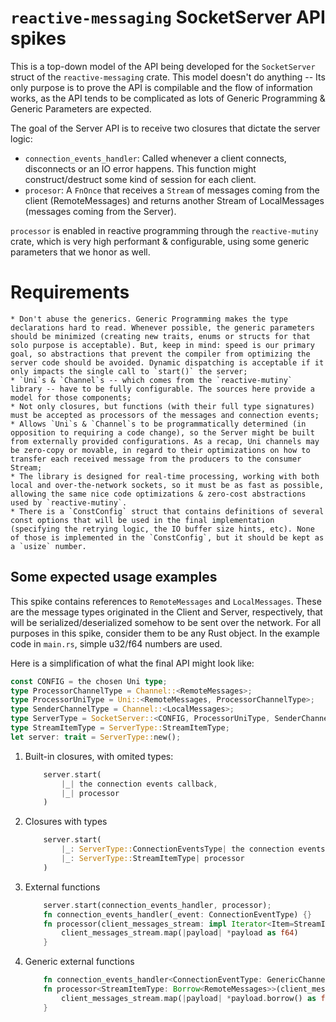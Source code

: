 # `reactive-messaging` SocketServer API spikes

This is a top-down model of the API being developed for the `SocketServer` struct of the `reactive-messaging` crate.
This model doesn't do anything -- Its only purpose is to prove the API is compilable and the flow of information works, as the API tends to be complicated as lots of Generic Programming & Generic Parameters are expected.


The goal of the Server API is to receive two closures that dictate the server logic:
  * `connection_events_handler`: Called whenever a client connects, disconnects or an IO error happens. This function might construct/destruct some kind of session for each client.
  * `procesor`: A `FnOnce` that receives a `Stream` of messages coming from the client (RemoteMessages) and returns another Stream of LocalMessages (messages coming from the Server).

`processor` is enabled in reactive programming through the `reactive-mutiny` crate, which is very high performant & configurable, using some generic parameters that we honor as well.


# Requirements

    * Don't abuse the generics. Generic Programming makes the type declarations hard to read. Whenever possible, the generic parameters should be minimized (creating new traits, enums or structs for that solo purpose is acceptable). But, keep in mind: speed is our primary goal, so abstractions that prevent the compiler from optimizing the server code should be avoided. Dynamic dispatching is acceptable if it only impacts the single call to `start()` the server;
    * `Uni`s & `Channel`s -- which comes from the `reactive-mutiny` library -- have to be fully configurable. The sources here provide a model for those components;
    * Not only closures, but functions (with their full type signatures) must be accepted as processors of the messages and connection events;
    * Allows `Uni`s & `Channel`s to be programmatically determined (in opposition to requiring a code change), so the Server might be built from externally provided configurations. As a recap, Uni channels may be zero-copy or movable, in regard to their optimizations on how to transfer each received message from the producers to the consumer Stream;
    * The library is designed for real-time processing, working with both local and over-the-network sockets, so it must be as fast as possible, allowing the same nice code optimizations & zero-cost abstractions used by `reactive-mutiny`.
    * There is a `ConstConfig` struct that contains definitions of several const options that will be used in the final implementation (specifying the retrying logic, the IO buffer size hints, etc). None of those is implemented in the `ConstConfig`, but it should be kept as a `usize` number.


## Some expected usage examples

This spike contains references to `RemoteMessages` and `LocalMessages`.
These are the message types originated in the Client and Server, respectively, that will be serialized/deserialized somehow to be sent over the network.
For all purposes in this spike, consider them to be any Rust object.
In the example code in `main.rs`, simple u32/f64 numbers are used.

Here is a simplification of what the final API might look like:

```rust
const CONFIG = the chosen Uni type;
type ProcessorChannelType = Channel::<RemoteMessages>;
type ProcessorUniType = Uni::<RemoteMessages, ProcessorChannelType>;
type SenderChannelType = Channel::<LocalMessages>;
type ServerType = SocketServer::<CONFIG, ProcessorUniType, SenderChannelType>;
type StreamItemType = ServerType::StreamItemType;
let server: trait = ServerType::new();
```

1. Built-in closures, with omited types:

    ```rust
        server.start(
            |_| the connection events callback,
            |_| processor 
        )
    ```

2. Closures with types
    ```rust
        server.start(
            |_: ServerType::ConnectionEventsType| the connection events callback,
            |_: ServerType::StreamItemType| processor 
        )
    ```

3. External functions
    ```rust
        server.start(connection_events_handler, processor);
        fn connection_events_handler(_event: ConnectionEventType) {}
        fn processor(client_messages_stream: impl Iterator<Item=StreamItemType>) -> impl Iterator<Item=LocalMessages> {
            client_messages_stream.map(|payload| *payload as f64)
        }
    ```

4. Generic external functions
    ```rust
        fn connection_events_handler<ConnectionEventType: GenericChannel>(_event: ConnectionEventType) {}
        fn processor<StreamItemType: Borrow<RemoteMessages>>(client_messages_stream: impl Iterator<Item=StreamItemType>) -> impl Iterator<Item=LocalMessages> {
            client_messages_stream.map(|payload| *payload.borrow() as f64)
        }

    ```